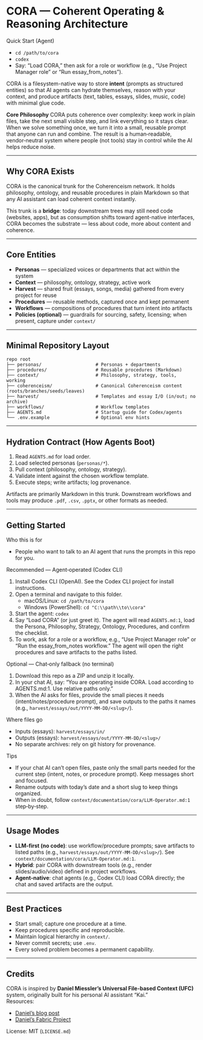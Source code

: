 # CORA — Coherent Operating & Reasoning Architecture

Quick Start (Agent)
- `cd /path/to/cora`
- `codex`
- Say: “Load CORA,” then ask for a role or workflow (e.g., “Use Project Manager role” or “Run essay_from_notes”).

CORA is a filesystem-native way to store **intent** (prompts as structured entities) so that AI agents can hydrate themselves, reason with your context, and produce artifacts (text, tables, essays, slides, music, code) with minimal glue code.

**Core Philosophy**
CORA puts coherence over complexity: keep work in plain files, take the next small visible step, and link everything so it stays clear. When we solve something once, we turn it into a small, reusable prompt that anyone can run and combine. The result is a human‑readable, vendor‑neutral system where people (not tools) stay in control while the AI helps reduce noise.

---

## Why CORA Exists

CORA is the canonical trunk for the Coherenceism network. It holds philosophy, ontology, and reusable procedures in plain Markdown so that any AI assistant can load coherent context instantly.  

This trunk is a **bridge**: today downstream trees may still need code (websites, apps), but as consumption shifts toward agent-native interfaces, CORA becomes the substrate — less about code, more about content and coherence.

---

## Core Entities

- **Personas** — specialized voices or departments that act within the system  
- **Context** — philosophy, ontology, strategy, active work  
- **Harvest** — shared fruit (essays, songs, media) gathered from every project for reuse  
- **Procedures** — reusable methods, captured once and kept permanent  
- **Workflows** — compositions of procedures that turn intent into artifacts  
- **Policies (optional)** — guardrails for sourcing, safety, licensing; when present, capture under `context/`  

---

## Minimal Repository Layout

```
repo root
├── personas/                    # Personas + departments
├── procedures/                  # Reusable procedures (Markdown)
├── context/                     # Philosophy, strategy, tools, working
├── coherenceism/                # Canonical Coherenceism content (roots/branches/seeds/leaves)
├── harvest/                     # Templates and essay I/O (in/out; no archive)
├── workflows/                   # Workflow templates
├── AGENTS.md                    # Startup guide for Codex/agents
└── .env.example                 # Optional env hints
```

---

## Hydration Contract (How Agents Boot)

1. Read `AGENTS.md` for load order.  
2. Load selected personas (`personas/*`).  
3. Pull context (philosophy, ontology, strategy).  
4. Validate intent against the chosen workflow template.  
5. Execute steps; write artifacts; log provenance.  

Artifacts are primarily Markdown in this trunk. Downstream workflows and tools may produce `.pdf`, `.csv`, `.pptx`, or other formats as needed.

---

## Getting Started

Who this is for
- People who want to talk to an AI agent that runs the prompts in this repo for you.

Recommended — Agent‑operated (Codex CLI)
1) Install Codex CLI (OpenAI). See the Codex CLI project for install instructions.
2) Open a terminal and navigate to this folder.
   - macOS/Linux: `cd /path/to/cora`
   - Windows (PowerShell): `cd "C:\\path\\to\\cora"`
3) Start the agent: `codex`
4) Say “Load CORA” (or just greet it). The agent will read `AGENTS.md:1`, load the Persona, Philosophy, Strategy, Ontology, Procedures, and confirm the checklist.
5) To work, ask for a role or a workflow, e.g., “Use Project Manager role” or “Run the essay_from_notes workflow.” The agent will open the right procedures and save artifacts to the paths listed.

Optional — Chat‑only fallback (no terminal)
1) Download this repo as a ZIP and unzip it locally.
2) In your chat AI, say: “You are operating inside CORA. Load according to AGENTS.md:1. Use relative paths only.”
3) When the AI asks for files, provide the small pieces it needs (intent/notes/procedure prompt), and save outputs to the paths it names (e.g., `harvest/essays/out/YYYY-MM-DD/<slug>/`).

Where files go
- Inputs (essays): `harvest/essays/in/`
- Outputs (essays): `harvest/essays/out/YYYY-MM-DD/<slug>/`
- No separate archives: rely on git history for provenance.

Tips
- If your chat AI can’t open files, paste only the small parts needed for the current step (intent, notes, or procedure prompt). Keep messages short and focused.
- Rename outputs with today’s date and a short slug to keep things organized.
- When in doubt, follow `context/documentation/cora/LLM-Operator.md:1` step‑by‑step.

---

## Usage Modes

- **LLM-first (no code)**: use workflow/procedure prompts; save artifacts to listed paths (e.g., `harvest/essays/out/YYYY-MM-DD/<slug>/`). See `context/documentation/cora/LLM-Operator.md:1`.  
- **Hybrid**: pair CORA with downstream tools (e.g., render slides/audio/video) defined in project workflows.  
- **Agent-native**: chat agents (e.g., Codex CLI) load CORA directly; the chat and saved artifacts are the output.  

---

## Best Practices

- Start small; capture one procedure at a time.  
- Keep procedures specific and reproducible.  
- Maintain logical hierarchy in `context/`.  
- Never commit secrets; use `.env`.  
- Every solved problem becomes a permanent capability.  

---

## Credits

CORA is inspired by **Daniel Miessler’s Universal File-based Context (UFC)** system, originally built for his personal AI assistant “Kai.”  
Resources:  
- [Daniel’s blog post](https://danielmiessler.com/blog/personal-ai-infrastructure/)  
- [Daniel’s Fabric Project](https://github.com/danielmiessler/fabric)  

License: MIT (`LICENSE.md`)
